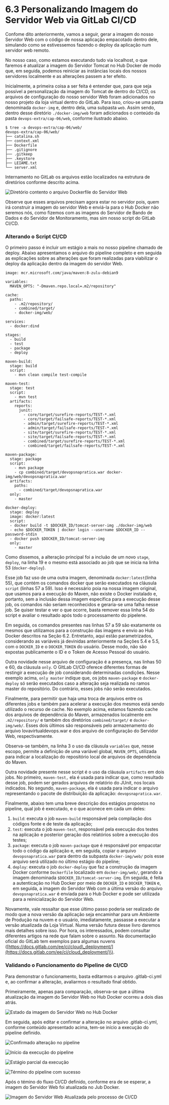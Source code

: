 # 6.3 Personalizando Imagem do Servidor Web via GitLab CI/CD

Confome dito anteriormente, vamos a seguir, gerar a imagem do nosso Servidor Web com o código de nossa aplicação empacotado dentro dele, simulando como se estivessemos fazendo o deploy da aplicação num servidor web remoto.

No nosso caso, como estamos executando tudo via localhost, o que faremos é atualizar a imagem do Servidor Tomcat no Hub Docker de modo que, em seguida, podemos reiniciar as instâncias locais dos nossos servidores localmente e as alterações passem a ter efeito.

Inicialmente, a primeira coisa a ser feita é entender que, para que seja possível a personalização da imagem do Tomcat de dentro do CI/CD, os arquivos de configuração do nosso servidor Web foram adicionados no nosso projeto da loja virtual dentro do GitLab. Para isso, criou-se uma pasta denominada `docker-img` e, dentro dela, uma subpasta `web`. Assim sendo, dentro desse diretório `./docker-img/web` foram adicionados o conteúdo da pasta `devops-extra/cap-06/web`, conforme ilustrado abaixo.

```text
$ tree -a devops-extra/cap-06/web/
devops-extra/cap-06/web/
├── catalina.sh
├── context.xml
├── Dockerfile
├── .gitignore
├── .gitkeep
├── .keystore
├── LEIAME.txt
└── server.xml
```

Internamento no GitLab os arquivos estão localizados na estrutura de diretórios conforme descrito acima.

![Diret&#xF3;rio contento o arquivo Dockerfile do Servidor Web](../.gitbook/assets/gitlab-01%20%281%29.png)

Observe que esses arquivos precisam agora estar no servidor pois, quem irá construir a imagem do servidor Web e enviá-la para o Hub Docker não seremos nós, como fizemos com as imagens do Servidor de Bando de Dados e do Servidor de Monitoramento, mas sim nosso script do GitLab CI/CD.

### Alterando o Script CI/CD

O primeiro passo é incluir um estágio a mais no nosso pipeline chamado de deploy. Abaixo apresentamos o arquivo do pipeline completo e em seguida as explicações sobre as alterações que foram realizadas para viabilizar o deploy da aplicação dentro da imagem do servidor Web.

```text
image: mcr.microsoft.com/java/maven:8-zulu-debian9

variables:
  MAVEN_OPTS: "-Dmaven.repo.local=.m2/repository"

cache:
  paths:
    - .m2/repository/
    - combined/target/
    - docker-img/web/ 

services:
  - docker:dind

stages:
  - build
  - test
  - package
  - deploy

maven-build:
  stage: build
  script: 
    - mvn clean compile test-compile

maven-test:
  stage: test
  script: 
    - mvn test
  artifacts:
    reports:
      junit:
        - core/target/surefire-reports/TEST-*.xml
        - core/target/failsafe-reports/TEST-*.xml
        - admin/target/surefire-reports/TEST-*.xml
        - admin/target/failsafe-reports/TEST-*.xml
        - site/target/surefire-reports/TEST-*.xml
        - site/target/failsafe-reports/TEST-*.xml
        - combined/target/surefire-reports/TEST-*.xml
        - combined/target/failsafe-reports/TEST-*.xml

maven-package:
  stage: package
  script: 
    - mvn package
    - cp combined/target/devopsnapratica.war docker-img/web/devopsnapratica.war
  artifacts:
    paths:
      - combined/target/devopsnapratica.war 
  only:
    - master
    
docker-deploy:
  stage: deploy
  image: docker:latest
  script:
  - docker build -t $DOCKER_ID/tomcat-server-img ./docker-img/web
  - echo $DOCKER_TOKEN | docker login --username $DOCKER_ID --password-stdin
  - docker push $DOCKER_ID/tomcat-server-img
  only:
    - master
```

Como dissemos, a alteração principal foi a incluão de um novo `stage`, `deploy`, na linha 19 e o mesmo está associado ao job que se inicia na linha 53 \(`docker-deploy`\).

Esse job faz uso de uma outra imagem, denominada `docker:latest`\(linha 55\), que contém os comandos docker que serão executados na cláusula `script` \(linhas 57 a 59\). Isso é necessário poia na nossa imagem original, que usamos para a execução do Maven, não existe o Docker instalado e, portanto, sem a inclusão dessa imagem específica para a execução desse job, os comandos não seriam reconhecidos e geraria-se uma falha nesse job. Se quiser testar e ver o que ocorre, basta remover essa linha 54 do script e avaliar o resultado após todo o processamento do pipelene.

Em seguida, os comandos presentes nas linhas 57 a 59 são exatamente os mesmos que utilizamos para a construção das imagens e envio ao Hub Docker descritos na Seção 6.2. Entretanto, aqui estão parametrizados, considerando as variáveis já devinidas anteriormente na Seções 5.4 e 5.5, com o `DOCKER_ID` e o `DOCKER_TOKEN` do usuário. Desse modo, não são expostas publicamente o ID e o Token de Acesso Pessoal do usuário.

Outra novidade nesse arquivo de configuração é a presença, nas linhas 50 e 60, da cláusula `only`. O GltLab CI/CD oferece diferentes formas de restingir a execução de job considerando determinadas condições. Nesse exemplo acima, `only master` indique que, os jobs `maven-package` e `docker-deploy` só serão executados caso a alteração seja realizada no ramos master do repositório. Do contrário, esses jobs não serão executados.

Finalmente, para permitir que haja uma troca de arquivos entre os diferentes jobs e também para acelerar a execução dos mesmos está sendo utilizado o recurso de cache. No exemplo acima, estamos fazendo cache dos arquivos de dependência do Maven, armazenados localmente em `.m2/repository/` e também dos diretórios `combined/target/` e `docker-img/web/`. Esses dois últimos são responsáveis pelo armazenamento do arquivo lovavirtualdevops.war e dos arquivo de configuração do Servidor Web, respectivamente. 

Observa-se também, na linha 3 o uso da cláusula `variables` que, nesse escopo, permite a definição de uma variável global, `MAVEN_OPTS`, utilizada para indicar a localização do repositório local de arquivos de dependência do Maven.

Outra novidade presente nesse script é o uso da cláusula `artifacts` em dois jobs. No primeiro,  `maven-test,` ela é usada para indicar que, como resultado desse job, podem ser gerados arquivos de relatório do JUnit, nos locais indicados. No segundo, `maven-package`, ela é usada para indicar o arquivo representando o pacote de distribuição da aplicação: `devopsnapratica.war`.

Finalmente, abaixo tem uma breve descrição dos estágios propostos no pipeline, qual job é executado, e o que aconece em cada um deles:

1. `build`: executa o job `maven-build` responsável pela compilação dos códigos fonte e de teste da aplicação;
2. `test`: executa o job `maven-test`, responsável pela execução dos testes na aplicação e posterior geração dos relatórios sobre a execução dos testes;
3. `package`: executa o job `maven-package` que é responsável por empacotar todo o código da aplicação e, em seguida, copiar o arquivo `devopsnapratica.war` para dentro da subpasta `docker-img/web/` pois esse arquivo será utilizado no último estágio do pipeline;
4. `deploy`: executa o job `docker-deploy` que faz a construção da imagem Docker conforme `Dockerfile` localizado em `docker-img/web/`, gerando a imagem denominada `$DOCKER_ID/tomcat-server-img`. Em seguida, é feita a autenticação no Hub Docker por meio de `DOCKER_ID` e `DOCKER_TOKEN` e, em seguida, a imagem do Servidor Web com a última versão do arquivo `devopsnapratica.war` é enviada para o Hub Docker e pode ser utilizada para a reinicialização do Servidor Web.

Novamente, vale ressaltar que esse último passo poderia ser realizado de modo que a nova versão da aplicação seja encaminhar para um Ambiente de Produção na nuvem e o usuário, imediatamente, passasse a executar a versão atualizada da Loja Virtual. Numa versão futura desse livro daremos mais detalhes sobre isso. Por hora, os interessados, podem consultar diferentes artigos na rede que falam sobre o assunto. Na documentação oficial do GitLab tem exemplos para algumas nuvens \([https://docs.gitlab.com/ee/ci/cloud\_deployment/](https://docs.gitlab.com/ee/ci/cloud_deployment/)\). 

### Validando o Funcionamento do Pipeline de CI/CD

Para demonstrar o funcionamento, basta editarmos o arquivo .gitlab-ci.yml e, ao confirmar a alteração, avaliarmos o resultado final obtido.

Primeiramente, apenas para comparação, observa-se que a última atualização da imagem do Servidor Web no Hub Docker ocorreu a dois dias atrás.

![Estado da imagem do Servidor Web no Hub Docker](../.gitbook/assets/hub-docker-02.png)

Em seguida, após editar e confirmar a alteração no arquivo .gitlab-ci.yml, conforme conteúdo apresentado acima, tem-se início a execução do pipeline definido.

![Confirmado altera&#xE7;&#xE3;o no pipeline](../.gitbook/assets/gitlab-02%20%281%29.png)

![In&#xED;cio da execu&#xE7;&#xE3;o do pipeline](../.gitbook/assets/gitlab-03%20%281%29.png)

![Est&#xE1;gio parcial da execu&#xE7;&#xE3;o](../.gitbook/assets/gitlab-04%20%281%29.png)

![T&#xE9;rmino do pipeline com sucesso](../.gitbook/assets/gitlab-05%20%281%29.png)

Após o témino do fluxo CI/CD definido, conforme era de se esperar, a imagem do Servidor Web foi atualizada no Jub Docker.

![Imagem do Servidor Web Atualizada pelo processo de CI/CD](../.gitbook/assets/hubdocker-03.png)

